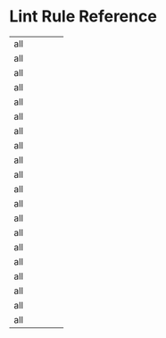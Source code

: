 # Lint Rule Reference
||||||
|-|-|-|-|-|
|all|||||
|all|||||
|all|||||
|all|||||
|all|||||
|all|||||
|all|||||
|all|||||
|all|||||
|all|||||
|all|||||
|all|||||
|all|||||
|all|||||
|all|||||
|all|||||
|all|||||
|all|||||
|all|||||
|all|||||
